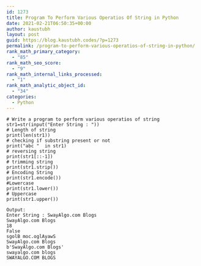 ```yaml
---
id: 1273
title: Program To Perform Various Operatios Of String in Python
date: 2021-02-21T06:50:35+00:00
author: kaustubh
layout: post
guid: https://blog.kaustubh.codes/?p=1273
permalink: /program-to-perform-various-operatios-of-string-in-python/
rank_math_primary_category:
  - "85"
rank_math_seo_score:
  - "9"
rank_math_internal_links_processed:
  - "1"
rank_math_analytic_object_id:
  - "34"
categories:
  - Python
---
```

<pre class="wp-block-code"><code># Write a program to perform various operatios of string
str1=str(input("Enter String : "))
# Length of string
print(len(str1))
# checking if substring present or not
print("abc "  in str1)
# reversing string
print(str1&#91;::-1])
# trimming string
print(str1.strip())
# Encoding String
print(str1.encode())
#Lowercase
print(str1.lower())
# Uppercase
print(str1.upper())</code></pre>

<pre class="wp-block-code"><code>Output:
Enter String : SwayAlgo.com Blogs
SwayAlgo.com Blogs
18
False
sgolB moc.oglAyawS
SwayAlgo.com Blogs
b'SwayAlgo.com Blogs'
swayalgo.com blogs
SWAYALGO.COM BLOGS</code></pre>